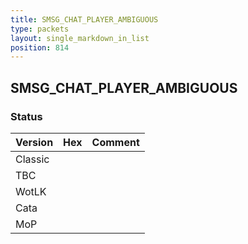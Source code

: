 ```yaml
---
title: SMSG_CHAT_PLAYER_AMBIGUOUS
type: packets
layout: single_markdown_in_list
position: 814
---
```


## SMSG_CHAT_PLAYER_AMBIGUOUS

### Status

Version | Hex | Comment
---------- | ---------- | ---------- 
Classic |  |  
TBC |  |  
WotLK |  |  
Cata |  |  
MoP |  |  